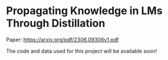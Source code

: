 # Propagating Knowledge in LMs Through Distillation 

Paper: https://arxiv.org/pdf/2306.09306v1.pdf

The code and data used for this project will be available soon!
